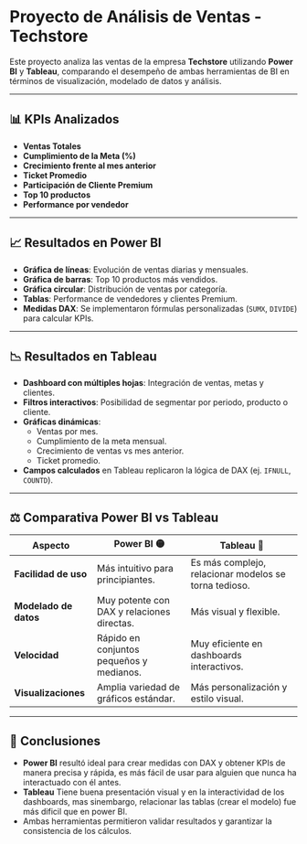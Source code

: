 # Proyecto de Análisis de Ventas - Techstore

Este proyecto analiza las ventas de la empresa **Techstore** utilizando **Power BI** y **Tableau**, comparando el desempeño de ambas herramientas de BI en términos de visualización, modelado de datos y análisis.

---

## 📊 KPIs Analizados
- **Ventas Totales**
- **Cumplimiento de la Meta (%)**
- **Crecimiento frente al mes anterior**
- **Ticket Promedio**
- **Participación de Cliente Premium**
- **Top 10 productos**
- **Performance por vendedor**

---

## 📈 Resultados en Power BI
- **Gráfica de líneas**: Evolución de ventas diarias y mensuales.
- **Gráfica de barras**: Top 10 productos más vendidos.
- **Gráfica circular**: Distribución de ventas por categoría.
- **Tablas**: Performance de vendedores y clientes Premium.
- **Medidas DAX**: Se implementaron fórmulas personalizadas (`SUMX`, `DIVIDE`) para calcular KPIs.

---

## 📉 Resultados en Tableau
- **Dashboard con múltiples hojas**: Integración de ventas, metas y clientes.
- **Filtros interactivos**: Posibilidad de segmentar por periodo, producto o cliente.
- **Gráficas dinámicas**:
  - Ventas por mes.
  - Cumplimiento de la meta mensual.
  - Crecimiento de ventas vs mes anterior.
  - Ticket promedio.
- **Campos calculados** en Tableau replicaron la lógica de DAX (ej. `IFNULL`, `COUNTD`).

---

## ⚖️ Comparativa Power BI vs Tableau

| Aspecto                  | Power BI 🟡                               | Tableau 🔵                               |
|---------------------------|-------------------------------------------|------------------------------------------|
| **Facilidad de uso**     | Más intuitivo para principiantes.          | Es más complejo, relacionar modelos se torna tedioso.   |
| **Modelado de datos**    | Muy potente con DAX y relaciones directas. | Más visual y flexible.  |
| **Velocidad**            | Rápido en conjuntos pequeños y medianos.   | Muy eficiente en dashboards interactivos. |
| **Visualizaciones**      | Amplia variedad de gráficos estándar.      | Más personalización y estilo visual.     |

---

## 📝 Conclusiones
- **Power BI** resultó ideal para crear medidas con DAX y obtener KPIs de manera precisa y rápida, es más fácil de usar para alguien que nunca ha interactuado con él antes.  
- **Tableau** Tiene buena presentación visual y en la interactividad de los dashboards, mas sinembargo, relacionar las tablas (crear el modelo) fue más dificil que en power BI.  
- Ambas herramientas permitieron validar resultados y garantizar la consistencia de los cálculos.  

